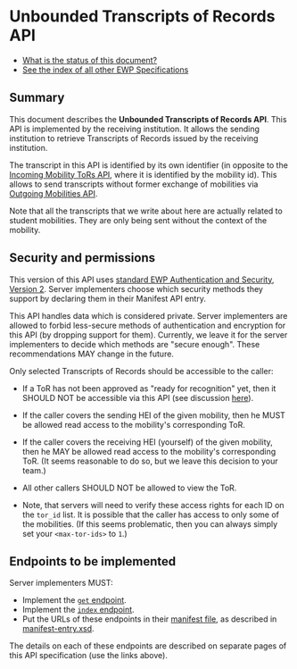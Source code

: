 Unbounded Transcripts of Records API
====================================

* [What is the status of this document?][statuses]
* [See the index of all other EWP Specifications][develhub]


Summary
-------

This document describes the **Unbounded Transcripts of Records API**.
This API is implemented by the receiving institution. It allows the sending
institution to retrieve Transcripts of Records issued by the receiving
institution.

The transcript in this API is identified by its own identifier
(in opposite to the [Incoming Mobility ToRs API][imobilitiy-tors-api],
where it is identified by the mobility id). This allows to send transcripts
without former exchange of mobilities via [Outgoing Mobilities API][omobilities-api].

Note that all the transcripts that we write about here are actually related to student mobilities.
They are only being sent without the context of the mobility.


Security and permissions
------------------------

This version of this API uses [standard EWP Authentication and Security, Version 2][sec-v2].
Server implementers choose which security methods they support by declaring them
in their Manifest API entry.

This API handles data which is considered private. Server implementers are
allowed to forbid less-secure methods of authentication and encryption for this
API (by dropping support for them). Currently, we leave it for the server
implementers to decide which methods are "secure enough". These recommendations
MAY change in the future.

Only selected Transcripts of Records should be accessible to the caller:

 * If a ToR has not been approved as "ready for recognition" yet, then it
   SHOULD NOT be accessible via this API (see discussion
   [here](https://github.com/erasmus-without-paper/ewp-specs-mobility-flowcharts/issues/3#issuecomment-327196926)).

 * If the caller covers the sending HEI of the given mobility, then he MUST be
   allowed read access to the mobility's corresponding ToR.

 * If the caller covers the receiving HEI (yourself) of the given mobility,
   then he MAY be allowed read access to the mobility's corresponding ToR. (It
   seems reasonable to do so, but we leave this decision to your team.)

 * All other callers SHOULD NOT be allowed to view the ToR.

 * Note, that servers will need to verify these access rights for each ID on
   the `tor_id` list. It is possible that the caller has access to only
   some of the mobilities. (If this seems problematic, then you can always
   simply set your `<max-tor-ids>` to `1`.)


Endpoints to be implemented
---------------------------

Server implementers MUST:

 * Implement the [`get` endpoint](endpoints/get.md).
 * Implement the [`index` endpoint](endpoints/index.md).
 * Put the URLs of these endpoints in their [manifest file][discovery-api], as
   described in [manifest-entry.xsd](manifest-entry.xsd).

The details on each of these endpoints are described on separate pages of this
API specification (use the links above).


[develhub]: http://developers.erasmuswithoutpaper.eu/
[statuses]: https://github.com/erasmus-without-paper/ewp-specs-management#statuses
[discovery-api]: https://github.com/erasmus-without-paper/ewp-specs-api-discovery
[imobilitiy-tors-api]: https://github.com/erasmus-without-paper/ewp-specs-api-imobility-tors
[omobilities-api]: https://github.com/erasmus-without-paper/ewp-specs-api-omobilities
[sec-v2]: https://github.com/erasmus-without-paper/ewp-specs-sec-intro/tree/stable-v2
